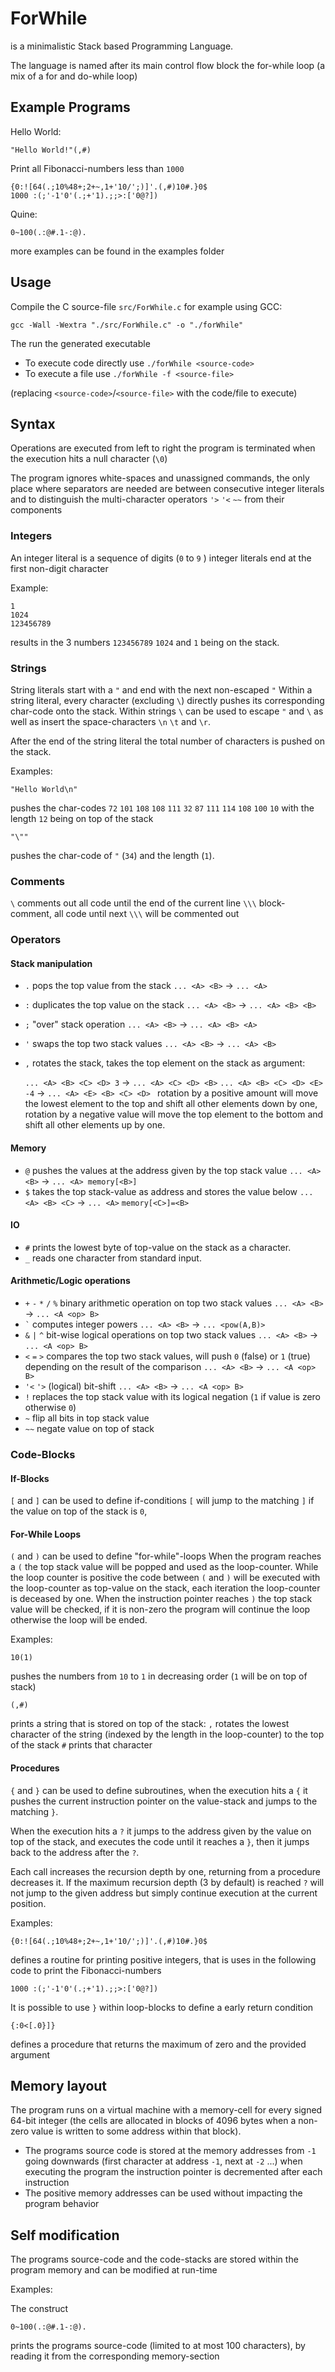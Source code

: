 # ForWhile
is a minimalistic Stack based Programming Language.

The language is named after its main control flow block the for-while loop (a mix of a for and do-while loop)

## Example Programs
Hello World:

```
"Hello World!"(,#)
```

Print all Fibonacci-numbers less than `1000`
```
{0:![64(.;10%48+;2+~,1+'10/';)]'.(,#)10#.}0$
1000 :(;'-1'0'(.;+'1).;;>:['0@?])
```

Quine:

```
0~100(.:@#.1-:@).
```

more examples can be found in the examples folder

## Usage
Compile the C source-file `src/ForWhile.c`
for example using GCC:

`gcc -Wall -Wextra "./src/ForWhile.c" -o "./forWhile"`

The run the generated executable

- To execute code directly use `./forWhile <source-code>`
- To execute a file use `./forWhile -f <source-file>`

(replacing `<source-code>`/`<source-file>` with the code/file to execute)

## Syntax
Operations are executed from left to right
the program is terminated when the execution hits a null character (`\0`)

The program ignores white-spaces and unassigned commands, the only place where separators are needed are between consecutive integer literals
and to distinguish the multi-character operators `'>` `'<` `~~` from their components

### Integers
An integer literal is a sequence of digits (`0` to `9` ) integer literals end at the first non-digit character

Example:

```
1
1024
123456789
```
results in the 3 numbers `123456789` `1024` and `1` being on the stack.

### Strings
String literals start with a `"` and end with the next non-escaped `"`
Within a string literal, every character (excluding `\`) directly pushes its corresponding char-code onto the stack.
Within strings `\` can be used to escape `"` and `\` as well as insert the space-characters `\n` `\t` and `\r`.

After the end of the string literal the total number of characters is pushed on the stack.

Examples:

```
"Hello World\n"
```

pushes the char-codes
`72` `101` `108` `108` `111` `32` `87` `111` `114` `108` `100` `10`
with the length `12` being on top of the stack

```
"\""
```

pushes the char-code of `"` (`34`) and the length (`1`).

### Comments

`\` comments out all code until the end of the current line
`\\\` block-comment, all code until next `\\\` will be commented out

### Operators
#### Stack manipulation
- `.` pops the top value from the stack `... <A> <B>` -> `... <A>`
- `:` duplicates the top value on the stack `... <A> <B>` -> `... <A> <B> <B>`
- `;` "over" stack operation `... <A> <B>` -> `... <A> <B> <A>`
- `'` swaps the top two stack values `... <A> <B>` -> `... <A> <B>`
- `,` rotates the stack, takes the top element on the stack as argument:

    `... <A> <B> <C> <D> 3` -> `... <A> <C> <D> <B>` `... <A> <B> <C> <D> <E> -4` -> `... <A> <E> <B> <C> <D> `
    rotation by a positive amount will move the lowest element to the top and shift all other elements down by one,
    rotation by a negative value will move the top element to the bottom and shift all other elements up by one.

#### Memory
- `@` pushes the values at the address given by the top stack value `... <A> <B>` -> `... <A> memory[<B>]`
- `$` takes the top stack-value as address and stores the value below `... <A> <B> <C>` -> `... <A>` `memory[<C>]=<B>`
#### IO
- `#` prints the lowest byte of top-value on the stack as a character.
- `_` reads one character from standard input.
#### Arithmetic/Logic operations
- `+` `-` `*` `/` `%` binary arithmetic operation on top two stack values `... <A> <B>` -> `... <A <op> B>`
- `` ` `` computes integer powers `... <A> <B>` -> `... <pow(A,B)>`
- `&` `|` `^`  bit-wise logical operations on top two stack values `... <A> <B>` -> `... <A <op> B>`
- `<` `=` `>`  compares the top two stack values, will push `0` (false) or `1` (true) depending on the result of the comparison  `... <A> <B>` -> `... <A <op> B>`
- `'<` `'>`  (logical) bit-shift `... <A> <B>` -> `... <A <op> B>`
- `!` replaces the top stack value with its logical negation (`1` if value is zero otherwise `0`)
- `~` flip all bits in top stack value
- `~~` negate value on top of stack

### Code-Blocks
#### If-Blocks
`[` and `]` can be used to define if-conditions
`[` will jump to the matching `]` if the value on top of the stack is `0`,

<!--XXX? examples-->

#### For-While Loops
`(` and `)` can be used to define "for-while"-loops
When the program reaches a `(` the top stack value will be popped and used as the loop-counter.
While the loop counter is positive the code between `(` and `)` will be executed with the loop-counter as top-value on the stack,
each iteration the loop-counter is deceased by one.
When the instruction pointer reaches `)` the top stack value will be checked, if it is non-zero the program will continue the loop otherwise the loop will be ended.

Examples:

```
10(1)
```
pushes the numbers from `10` to `1` in decreasing order (`1` will be on top of stack)

```
(,#)
```
prints a string that is stored on top of the stack:
`,` rotates the lowest character of the string (indexed by the length in the loop-counter) to the top of the stack
`#` prints that character

#### Procedures
`{` and `}` can be used to define subroutines,
when the execution hits a `{` it pushes the current instruction pointer
on the value-stack and jumps to the matching `}`.

When the execution hits a `?` it jumps to the address given by
the value on top of the stack, and executes the code until it reaches a `}`,
then it jumps back to the address after the `?`.

Each call increases the recursion depth by one, returning from a procedure decreases it.
If the maximum recursion depth (3 by default) is reached `?` will not jump to the given address but simply continue execution at the current position.

Examples:

```
{0:![64(.;10%48+;2+~,1+'10/';)]'.(,#)10#.}0$
```
defines a routine for printing positive integers, that is uses in the following code to print the Fibonacci-numbers
```
1000 :(;'-1'0'(.;+'1).;;>:['0@?])
```

It is possible to use `}` within loop-blocks to define a early return condition


```
{:0<[.0}]}
```
defines a procedure that returns the maximum of zero and the provided argument

## Memory layout

The program runs on a virtual machine with a memory-cell for every signed 64-bit integer
(the cells are allocated in blocks of 4096 bytes when a non-zero value is written to some address within that block).

- The programs source code is stored at the memory addresses from `-1` going downwards (first character at address `-1`, next at `-2` ...)
    when executing the program the instruction pointer is decremented after each instruction
- The positive memory addresses can be used without impacting the program behavior

## Self modification
The programs source-code and the code-stacks are stored within the program memory and can be modified at run-time

Examples:

The construct
```
0~100(.:@#.1-:@).
```
prints the programs source-code (limited to at most 100 characters), by reading it from the corresponding memory-section

